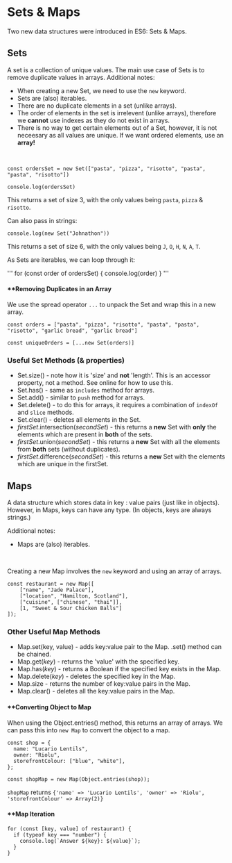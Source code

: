# Sets & Maps

Two new data structures were introduced in ES6: Sets & Maps.

## Sets

A set is a collection of unique values. The main use case of Sets is to remove duplicate values in arrays. Additional notes:

- When creating a new Set, we need to use the `new` keyword.
- Sets are (also) iterables.
- There are no duplicate elements in a set (unlike arrays).
- The order of elements in the set is irrelevent (unlike arrays), therefore we <strong>cannot</strong> use indexes as they do not exist in arrays.
- There is no way to get certain elements out of a Set, however, it is not neceesary as all values are unique. If we want ordered elements, use an <strong>array!</strong>

<br>

```
const ordersSet = new Set(["pasta", "pizza", "risotto", "pasta", "pasta", "risotto"])

console.log(ordersSet)
```

This returns a set of size 3, with the only values being `pasta`, `pizza` & `risotto`.

Can also pass in strings:

```
console.log(new Set("Johnathon"))
```

This returns a set of size 6, with the only values being `J`, `O`, `H`, `N`, `A`, `T`.

As Sets are iterables, we can loop through it:

'''
for (const order of ordersSet) {
console.log(order)
}
'''

#### \*\*Removing Duplicates in an Array

We use the spread operator `...` to unpack the Set and wrap this in a new array.

```
const orders = ["pasta", "pizza", "risotto", "pasta", "pasta", "risotto", "garlic bread", "garlic bread"]

const uniqueOrders = [...new Set(orders)]
```

### Useful Set Methods (& properties)

- Set.size() - note how it is 'size' and <strong>not</strong> 'length'. This is an accessor property, not a method. See online for how to use this.
- Set.has() - same as `includes` method for arrays.
- Set.add() - similar to `push` method for arrays.
- Set.delete() - to do this for arrays, it requires a combination of `indexOf` and `slice` methods.
- Set.clear() - deletes all elements in the Set.
- _firstSet_.intersection(_secondSet_) - this returns a **new** Set with **only** the elements which are present in **both** of the sets.
- _firstSet_.union(_secondSet_) - this returns a **new** Set with all the elements from **both** sets (without duplicates).
- _firstSet_.difference(_secondSet_) - this returns a **new** Set with the elements which are unique in the firstSet.

## Maps

A data structure which stores data in key : value pairs (just like in objects). However, in Maps, keys can have any type. (In objects, keys are always strings.)

Additional notes:

- Maps are (also) iterables.

<br>

Creating a new Map involves the `new` keyword and using an array of arrays.

```
const restaurant = new Map([
    ["name", "Jade Palace"],
    ["location", "Hamilton, Scotland"],
    ["cuisine", ["chinese", "thai"]],
    [1, "Sweet & Sour Chicken Balls"]
]);
```

### Other Useful Map Methods

- Map.set(key, value) - adds key:value pair to the Map. .set() method can be chained.
- Map.get(_key_) - returns the 'value' with the specified key.
- Map.has(_key_) - returns a Boolean if the specified key exists in the Map.
- Map.delete(_key_) - deletes the specified key in the Map.
- Map.size - returns the number of key:value pairs in the Map.
- Map.clear() - deletes all the key:value pairs in the Map.

#### \*\*Converting Object to Map

When using the Object.entries() method, this returns an array of arrays. We can pass this into `new Map` to convert the object to a map.

```
const shop = {
  name: "Lucario Lentils",
  owner: "Riolu",
  storefrontColour: ["blue", "white"],
};

const shopMap = new Map(Object.entries(shop));
```

`shopMap` returns `{'name' => 'Lucario Lentils', 'owner' => 'Riolu', 'storefrontColour' => Array(2)}`

#### \*\*Map Iteration

```
for (const [key, value] of restaurant) {
  if (typeof key === "number") {
    console.log(`Answer ${key}: ${value}`);
  }
}
```
